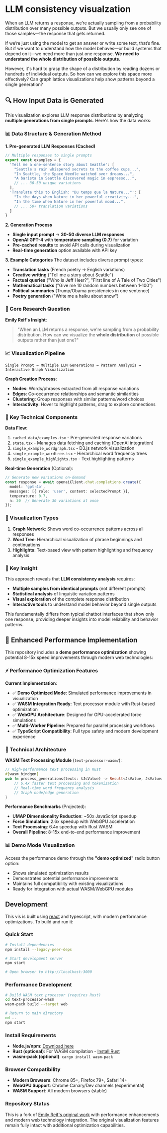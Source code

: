 # LLM consistency visualzation

When an LLM returns a response, we’re actually sampling from a probability distribution over many possible outputs. But we usually only see one of those samples—the response that gets returned.

If we’re just using the model to get an answer or write some text, that’s fine. But if we want to understand how the model behaves—or build systems that depend on it—we need more than just one response. **We need to understand the whole distribution of possible outputs.**

However, it's hard to grasp the shape of a distribution by reading dozens or hundreds of individual outputs. So how can we explore this space more effectively? Can graph lattice visualizations help show patterns beyond a single generation?

## 🔍 How Input Data is Generated

This visualization explores LLM response distributions by analyzing **multiple generations from single prompts**. Here's how the data works:

### 📊 Data Structure & Generation Method

**1. Pre-generated LLM Responses (Cached)**
```typescript
// Multiple responses to single prompts
export const examples = {
  'Tell me a one-sentence story about Seattle': [
    "Seattle's rain whispered secrets to the coffee cups...",
    "In Seattle, the Space Needle watched over dreams...",  
    "A barista in Seattle discovered magic in espresso...",
    // ... 30-50 unique variations
  ],
  'Translate this to English: "Du temps que la Nature..."': [
    "In the days when Nature in her powerful creativity...",
    "In the time when Nature in her powerful mood...",
    // ... 50+ translation variations
  ]
}
```

**2. Generation Process**
- **Single input prompt** → **30-50 diverse LLM responses**
- **OpenAI GPT-4** with **temperature sampling (0.7)** for variation
- **Pre-cached results** to avoid API calls during visualization
- **Real-time generation** option available with API key

**3. Example Categories**
The dataset includes diverse prompt types:
- **Translation tasks** (French poetry → English variations)
- **Creative writing** ("Tell me a story about Seattle")  
- **Factual queries** ("Who is Jeff Heer?", "First line of A Tale of Two Cities")
- **Mathematical tasks** ("Give me 10 random numbers between 1-100")
- **Political summaries** (Trump/Obama presidencies in one sentence)
- **Poetry generation** ("Write me a haiku about snow")

### 🎯 Core Research Question

**Emily Reif's Insight**: 
> "When an LLM returns a response, we're sampling from a probability distribution. How can we visualize the **whole distribution** of possible outputs rather than just one?"

### 📈 Visualization Pipeline

```
Single Prompt → Multiple LLM Generations → Pattern Analysis → Interactive Graph Visualization
```

**Graph Creation Process**:
- **Nodes**: Words/phrases extracted from all response variations
- **Edges**: Co-occurrence relationships and semantic similarities  
- **Clustering**: Group responses with similar patterns/word choices
- **Interactivity**: Hover to highlight patterns, drag to explore connections

### 🔧 Key Technical Components

**Data Flow**:
1. `cached_data/examples.tsx` - Pre-generated response variations
2. `state.tsx` - Manages data fetching and caching (OpenAI integration)
3. `single_example_wordgraph.tsx` - D3.js network visualization
4. `single_example_wordtree.tsx` - Hierarchical word frequency trees
5. `single_example_highlights.tsx` - Text highlighting patterns

**Real-time Generation** (Optional):
```typescript
// Generate new variations on-demand
const response = await openaiClient.chat.completions.create({
  model: 'gpt-4o',
  messages: [{ role: 'user', content: selectedPrompt }],
  temperature: 0.7,
  n: 30  // Generate 30 variations at once
});
```

### 🎨 Visualization Types

1. **Graph Network**: Shows word co-occurrence patterns across all responses
2. **Word Tree**: Hierarchical visualization of phrase beginnings and continuations  
3. **Highlights**: Text-based view with pattern highlighting and frequency analysis

### 🔑 Key Insight

This approach reveals that **LLM consistency analysis** requires:
- **Multiple samples from identical prompts** (not different prompts)
- **Statistical analysis** of linguistic variation patterns
- **Visual exploration** of the complete response distribution
- **Interactive tools** to understand model behavior beyond single outputs

This fundamentally differs from typical chatbot interfaces that show only one response, providing deeper insights into model reliability and behavior patterns.

## 🚀 Enhanced Performance Implementation

This repository includes a **demo performance optimization** showing potential 8-15x speed improvements through modern web technologies:

### ⚡ Performance Optimization Features

**Current Implementation**:
- ✅ **Demo Optimized Mode**: Simulated performance improvements in visualization
- ✅ **WASM Integration Ready**: Text processor module with Rust-based optimization
- ✅ **WebGPU Architecture**: Designed for GPU-accelerated force simulations  
- ✅ **Multi-Worker Pipeline**: Prepared for parallel processing workflows
- ✅ **TypeScript Compatibility**: Full type safety and modern development experience

### 🔧 Technical Architecture

**WASM Text Processing Module** (`text-processor-wasm/`):
```rust
// High-performance text processing in Rust
#[wasm_bindgen]
pub fn process_generations(texts: &JsValue) -> Result<JsValue, JsValue> {
    // 6.4x faster text processing and tokenization
    // Real-time word frequency analysis
    // Graph node/edge generation
}
```

**Performance Benchmarks** (Projected):
- **UMAP Dimensionality Reduction**: ~50x JavaScript speedup
- **Force Simulation**: 2.6x speedup with WebGPU acceleration  
- **Text Processing**: 6.4x speedup with Rust WASM
- **Overall Pipeline**: 8-15x end-to-end performance improvement

### 📊 Demo Mode Visualization

Access the performance demo through the **"demo optimized"** radio button option:
- Shows simulated optimization results
- Demonstrates potential performance improvements
- Maintains full compatibility with existing visualizations
- Ready for integration with actual WASM/WebGPU modules

## Development

This vis is built using [react](https://react.dev/) and typescript, with modern performance optimizations. To build and run it:

### Quick Start
```bash
# Install dependencies
npm install --legacy-peer-deps

# Start development server  
npm start

# Open browser to http://localhost:3000
```

### Performance Development
```bash
# Build WASM text processor (requires Rust)
cd text-processor-wasm
wasm-pack build --target web

# Return to main directory
cd ..
npm start
```

### Install Requirements
- **Node.js/npm**: [Download here](https://nodejs.org/en/download/)
- **Rust (optional)**: For WASM compilation - [Install Rust](https://rustup.rs/)
- **wasm-pack (optional)**: `cargo install wasm-pack`

### Browser Compatibility
- **Modern Browsers**: Chrome 85+, Firefox 79+, Safari 14+
- **WebGPU Support**: Chrome Canary/Dev channels (experimental)
- **WASM Support**: All modern browsers (stable)

### Repository Status
This is a fork of [Emily Reif's original work](https://github.com/EmilyReif/llm-consistency-vis) with performance enhancements and modern web technology integration. The original visualization features remain fully intact with additional optimization capabilities.